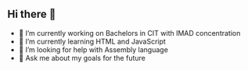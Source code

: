 ## Hi there 👋

<!--
**elizapieza/elizapieza** is a ✨ _special_ ✨ repository because its `README.md` (this file) appears on your GitHub profile.

Here are some ideas to get you started:
-->  

- 🔭 I’m currently working on Bachelors in CIT with IMAD concentration
- 🌱 I’m currently learning HTML and JavaScript
- 🤔 I’m looking for help with Assembly language 
- 💬 Ask me about my goals for the future

